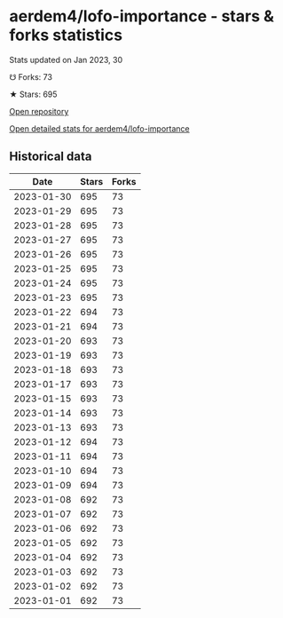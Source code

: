 # aerdem4/lofo-importance - stars & forks statistics

Stats updated on Jan 2023, 30

☋ Forks: 73

★ Stars: 695

[Open repository](https://github.com/aerdem4/lofo-importance)

[Open detailed stats for aerdem4/lofo-importance](https://reviewgithub.com/rep/aerdem4/lofo-importance)

## Historical data
| Date | Stars | Forks |
|------|-------|-------|
| 2023-01-30 | 695 | 73 | 
| 2023-01-29 | 695 | 73 | 
| 2023-01-28 | 695 | 73 | 
| 2023-01-27 | 695 | 73 | 
| 2023-01-26 | 695 | 73 | 
| 2023-01-25 | 695 | 73 | 
| 2023-01-24 | 695 | 73 | 
| 2023-01-23 | 695 | 73 | 
| 2023-01-22 | 694 | 73 | 
| 2023-01-21 | 694 | 73 | 
| 2023-01-20 | 693 | 73 | 
| 2023-01-19 | 693 | 73 | 
| 2023-01-18 | 693 | 73 | 
| 2023-01-17 | 693 | 73 | 
| 2023-01-15 | 693 | 73 | 
| 2023-01-14 | 693 | 73 | 
| 2023-01-13 | 693 | 73 | 
| 2023-01-12 | 694 | 73 | 
| 2023-01-11 | 694 | 73 | 
| 2023-01-10 | 694 | 73 | 
| 2023-01-09 | 694 | 73 | 
| 2023-01-08 | 692 | 73 | 
| 2023-01-07 | 692 | 73 | 
| 2023-01-06 | 692 | 73 | 
| 2023-01-05 | 692 | 73 | 
| 2023-01-04 | 692 | 73 | 
| 2023-01-03 | 692 | 73 | 
| 2023-01-02 | 692 | 73 | 
| 2023-01-01 | 692 | 73 | 

